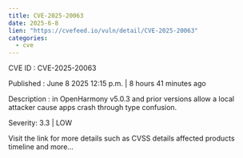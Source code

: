 ```yaml
---
title: CVE-2025-20063
date: 2025-6-8
lien: "https://cvefeed.io/vuln/detail/CVE-2025-20063"
categories:
  - cve
---
```


CVE ID : CVE-2025-20063

Published :  June 8
2025
12:15 p.m. | 8 hours
41 minutes ago

Description : in OpenHarmony v5.0.3 and prior versions allow a local attacker cause apps crash through type confusion.

Severity: 3.3 | LOW

Visit the link for more details
such as CVSS details
affected products
timeline
and more...
